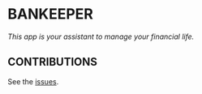 # BANKEEPER

  *This app is your assistant to manage your financial life.*

## CONTRIBUTIONS

  See the [issues](https://github.com/zeyadetman/bankeeper/issues).